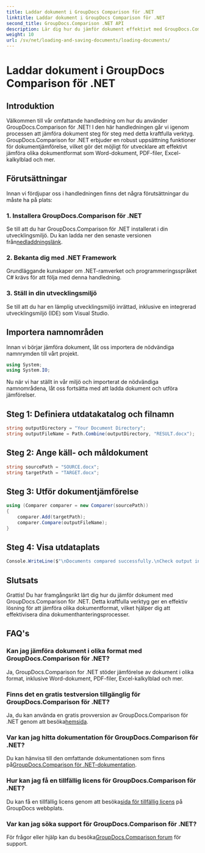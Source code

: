 ```yaml
---
title: Laddar dokument i GroupDocs Comparison för .NET
linktitle: Laddar dokument i GroupDocs Comparison för .NET
second_title: GroupDocs.Comparison .NET API
description: Lär dig hur du jämför dokument effektivt med GroupDocs.Comparison för .NET. Effektivisera dina dokumenthanteringsprocesser.
weight: 10
url: /sv/net/loading-and-saving-documents/loading-documents/
---
```


# Laddar dokument i GroupDocs Comparison för .NET

## Introduktion
Välkommen till vår omfattande handledning om hur du använder GroupDocs.Comparison för .NET! I den här handledningen går vi igenom processen att jämföra dokument steg för steg med detta kraftfulla verktyg. GroupDocs.Comparison for .NET erbjuder en robust uppsättning funktioner för dokumentjämförelse, vilket gör det möjligt för utvecklare att effektivt jämföra olika dokumentformat som Word-dokument, PDF-filer, Excel-kalkylblad och mer.
## Förutsättningar
Innan vi fördjupar oss i handledningen finns det några förutsättningar du måste ha på plats:
### 1. Installera GroupDocs.Comparison för .NET
 Se till att du har GroupDocs.Comparison för .NET installerat i din utvecklingsmiljö. Du kan ladda ner den senaste versionen från[nedladdningslänk](https://releases.groupdocs.com/comparison/net/).
### 2. Bekanta dig med .NET Framework
Grundläggande kunskaper om .NET-ramverket och programmeringsspråket C# krävs för att följa med denna handledning.
### 3. Ställ in din utvecklingsmiljö
Se till att du har en lämplig utvecklingsmiljö inrättad, inklusive en integrerad utvecklingsmiljö (IDE) som Visual Studio.

## Importera namnområden
Innan vi börjar jämföra dokument, låt oss importera de nödvändiga namnrymden till vårt projekt.

```csharp
using System;
using System.IO;
```

Nu när vi har ställt in vår miljö och importerat de nödvändiga namnområdena, låt oss fortsätta med att ladda dokument och utföra jämförelser.
## Steg 1: Definiera utdatakatalog och filnamn
```csharp
string outputDirectory = "Your Document Directory";
string outputFileName = Path.Combine(outputDirectory, "RESULT.docx");
```
## Steg 2: Ange käll- och måldokument
```csharp
string sourcePath = "SOURCE.docx";
string targetPath = "TARGET.docx";
```
## Steg 3: Utför dokumentjämförelse
```csharp
using (Comparer comparer = new Comparer(sourcePath))
{
    comparer.Add(targetPath);
    comparer.Compare(outputFileName);
}
```
## Steg 4: Visa utdataplats
```csharp
Console.WriteLine($"\nDocuments compared successfully.\nCheck output in {outputDirectory}.");
```

## Slutsats
Grattis! Du har framgångsrikt lärt dig hur du jämför dokument med GroupDocs.Comparison för .NET. Detta kraftfulla verktyg ger en effektiv lösning för att jämföra olika dokumentformat, vilket hjälper dig att effektivisera dina dokumenthanteringsprocesser.
## FAQ's
### Kan jag jämföra dokument i olika format med GroupDocs.Comparison för .NET?
Ja, GroupDocs.Comparison for .NET stöder jämförelse av dokument i olika format, inklusive Word-dokument, PDF-filer, Excel-kalkylblad och mer.
### Finns det en gratis testversion tillgänglig för GroupDocs.Comparison för .NET?
 Ja, du kan använda en gratis provversion av GroupDocs.Comparison för .NET genom att besöka[hemsida](https://releases.groupdocs.com/).
### Var kan jag hitta dokumentation för GroupDocs.Comparison för .NET?
 Du kan hänvisa till den omfattande dokumentationen som finns på[GroupDocs.Comparison för .NET-dokumentation](https://tutorials.groupdocs.com/comparison/net/).
### Hur kan jag få en tillfällig licens för GroupDocs.Comparison för .NET?
 Du kan få en tillfällig licens genom att besöka[sida för tillfällig licens](https://purchase.groupdocs.com/temporary-license/) på GroupDocs webbplats.
### Var kan jag söka support för GroupDocs.Comparison för .NET?
 För frågor eller hjälp kan du besöka[GroupDocs.Comparison forum](https://forum.groupdocs.com/c/comparison/12) för support.